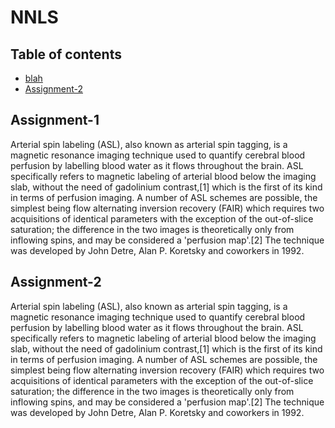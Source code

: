 # NNLS

## Table of contents
* [blah](#Assignment-1)
* [Assignment-2](#Assignment-2)

## Assignment-1
Arterial spin labeling (ASL), also known as arterial spin tagging, is a magnetic resonance imaging technique used to quantify cerebral blood perfusion by labelling blood water as it flows throughout the brain. ASL specifically refers to magnetic labeling of arterial blood below the imaging slab, without the need of gadolinium contrast,[1] which is the first of its kind in terms of perfusion imaging. A number of ASL schemes are possible, the simplest being flow alternating inversion recovery (FAIR) which requires two acquisitions of identical parameters with the exception of the out-of-slice saturation; the difference in the two images is theoretically only from inflowing spins, and may be considered a 'perfusion map'.[2] The technique was developed by John Detre, Alan P. Koretsky and coworkers in 1992.

## Assignment-2
Arterial spin labeling (ASL), also known as arterial spin tagging, is a magnetic resonance imaging technique used to quantify cerebral blood perfusion by labelling blood water as it flows throughout the brain. ASL specifically refers to magnetic labeling of arterial blood below the imaging slab, without the need of gadolinium contrast,[1] which is the first of its kind in terms of perfusion imaging. A number of ASL schemes are possible, the simplest being flow alternating inversion recovery (FAIR) which requires two acquisitions of identical parameters with the exception of the out-of-slice saturation; the difference in the two images is theoretically only from inflowing spins, and may be considered a 'perfusion map'.[2] The technique was developed by John Detre, Alan P. Koretsky and coworkers in 1992.

